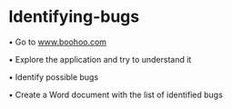 # Identifying-bugs

• Go to www.boohoo.com

• Explore the application and try to understand it 

• Identify possible bugs 

• Create a Word document with the list of identified bugs
